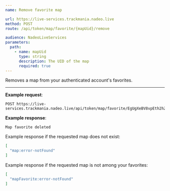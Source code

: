 ```yaml
---
name: Remove favorite map

url: https://live-services.trackmania.nadeo.live
method: POST
route: /api/token/map/favorite/{mapUid}/remove

audience: NadeoLiveServices
parameters:
  path:
    - name: mapUid
      type: string
      description: The UID of the map
      required: true
---
```


Removes a map from your authenticated account's favorites.

---

**Example request**:

```plain
POST https://live-services.trackmania.nadeo.live/api/token/map/favorite/EgUgXeBV8vpEth2hZgSzLhlHRs8/remove
```

**Example response**:

```plain
Map favorite deleted
```

Example response if the requested map does not exist:

```json
[
  "map:error-notFound"
]
```

Example response if the requested map is not among your favorites:

```json
[
  "mapFavorite:error-notFound"
]
```
